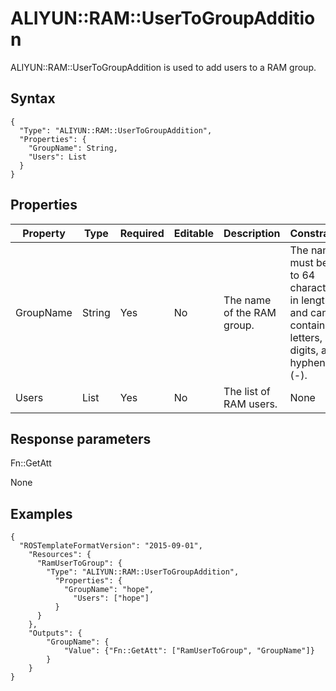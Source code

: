 # ALIYUN::RAM::UserToGroupAddition

ALIYUN::RAM::UserToGroupAddition is used to add users to a RAM group.

## Syntax

```
{
  "Type": "ALIYUN::RAM::UserToGroupAddition",
  "Properties": {
    "GroupName": String,
    "Users": List
  }
}
```

## Properties

|Property|Type|Required|Editable|Description|Constraint|
|--------|----|--------|--------|-----------|----------|
|GroupName|String|Yes|No|The name of the RAM group.|The name must be 1 to 64 characters in length and can contain letters, digits, and hyphens \(-\).|
|Users|List|Yes|No|The list of RAM users.|None|

## Response parameters

Fn::GetAtt

None

## Examples

```
{
  "ROSTemplateFormatVersion": "2015-09-01",
    "Resources": {
      "RamUserToGroup": {
        "Type": "ALIYUN::RAM::UserToGroupAddition",
          "Properties": {
            "GroupName": "hope",
              "Users": ["hope"]
          }
      }
    },
    "Outputs": {
        "GroupName": {
            "Value": {"Fn::GetAtt": ["RamUserToGroup", "GroupName"]}
        }
    }
}
```

